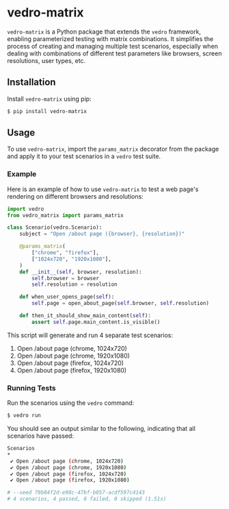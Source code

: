 # vedro-matrix

`vedro-matrix` is a Python package that extends the `vedro` framework, enabling parameterized testing with matrix combinations. It simplifies the process of creating and managing multiple test scenarios, especially when dealing with combinations of different test parameters like browsers, screen resolutions, user types, etc.

## Installation

Install `vedro-matrix` using pip:

```sh
$ pip install vedro-matrix
```

## Usage

To use `vedro-matrix`, import the `params_matrix` decorator from the package and apply it to your test scenarios in a `vedro` test suite.

### Example

Here is an example of how to use `vedro-matrix` to test a web page's rendering on different browsers and resolutions:

```python
import vedro
from vedro_matrix import params_matrix

class Scenario(vedro.Scenario):
    subject = "Open /about page ({browser}, {resolution})"

    @params_matrix(
        ["chrome", "firefox"],
        ["1024x720", "1920x1080"],
    )
    def __init__(self, browser, resolution):
        self.browser = browser
        self.resolution = resolution

    def when_user_opens_page(self):
        self.page = open_about_page(self.browser, self.resolution)

    def then_it_should_show_main_content(self):
        assert self.page.main_content.is_visible()
```

This script will generate and run 4 separate test scenarios:

1. Open /about page (chrome, 1024x720)
2. Open /about page (chrome, 1920x1080)
3. Open /about page (firefox, 1024x720)
4. Open /about page (firefox, 1920x1080)

### Running Tests

Run the scenarios using the `vedro` command:

```sh
$ vedro run
```

You should see an output similar to the following, indicating that all scenarios have passed:

```sh
Scenarios
*
 ✔ Open /about page (chrome, 1024x720)
 ✔ Open /about page (chrome, 1920x1080)
 ✔ Open /about page (firefox, 1024x720)
 ✔ Open /about page (firefox, 1920x1080)

# --seed 79b84f2d-e98c-47bf-b057-acdf597c4143
# 4 scenarios, 4 passed, 0 failed, 0 skipped (1.51s)
```
